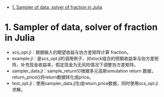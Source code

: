 - [1. Sampler of data, solver of fraction in Julia](#1-sampler-of-data-solver-of-fraction-in-julia)

# 1. Sampler of data, solver of fraction in Julia

- scs_opt.jl：根据输入的期望收益与协方差矩阵计算 fraction。
- example.jl：是scs_opt.jl的调用例子，对stock组合的预期收益率与协方差矩阵，补充现金收益率，假定现金为无风险情况下调整协方差矩阵。
- sampler_data.jl：sample_return!()根据多元高斯simulation return 数据，return_price()将return数据转化成price。
- test_opt.jl：使用sampler_data.jl生成return,price数据，同时使用scs_opt.jl求解。
